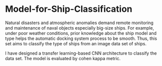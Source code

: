 # Model-for-Ship-Classification
Natural disasters and atmospheric anomalies demand remote monitoring and maintenance of naval objects especially big-size ships. For example, under poor weather conditions, prior knowledge about the ship model and type helps the automatic docking system process to be smooth. Thus, this set aims to classify the type of ships from an image data set of ships.

I have designed a transfer learning-based CNN architecture to classify the data set. The model is evaluated by cohen kappa metric. 
